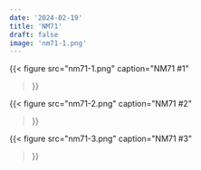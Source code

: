 ```yaml
---
date: '2024-02-19'
title: 'NM71'
draft: false
image: 'nm71-1.png'
---
```


{{< figure
  src="nm71-1.png"
  caption="NM71 #1"
>}}

{{< figure
  src="nm71-2.png"
  caption="NM71 #2"
>}}

{{< figure
  src="nm71-3.png"
  caption="NM71 #3"
>}}
